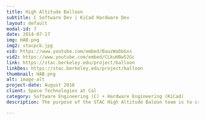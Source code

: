 ```yaml
---
title: High Altitude Balloon
subtitle: C Software Dev | KiCad Hardware Dev
layout: default
modal-id: 7
date: 2014-07-17
img: HAB.png
img2: stacpcb.jpg
vid: https://www.youtube.com/embed/BauzWabbGxs
vid2: https://www.youtube.com/embed/CLkuHBwS2Gc
link: https://stac.berkeley.edu/project/balloon
linkDes: https://stac.berkeley.edu/project/balloon
thumbnail: HAB.png
alt: image-alt
project-date: August 2018
client: Space Technologies at Cal
category: Software Engineering (C) + Hardware Engineering (KiCad)
description: The purpose of the STAC High Altitude Baloon team is to create inexpensive and accessible ways for companies and organizations to test their experiments in low gravity, high altitude environments. I joined the STAC High Altitude Balloon team as a project engineer in both hardware and software engineering. I designed a custom PCB in KiCad to standardize and increase success rate of HAB launches by modularizing component functionality. I developed software to track and communicate with the HAB payload up to 100k feet. I assisted in creating hypotheses to pair with our experients to test the effects of high-altitude, low-gravity environments. 

---
```

